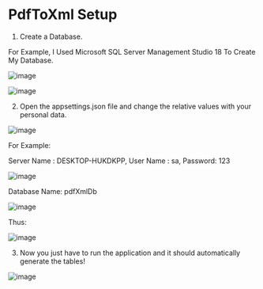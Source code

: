 # PdfToXml Setup

1. Create a Database.

  For Example, I Used Microsoft SQL Server Management Studio 18 To Create My Database.
  
  ![image](https://user-images.githubusercontent.com/71264405/227919914-5af5b290-ebef-4c32-b17d-907b2ed061ce.png)

  ![image](https://user-images.githubusercontent.com/71264405/227920120-1cd794b4-6c88-4e71-849d-f997cd89b61b.png)

 2. Open the appsettings.json file and change the relative values with your personal data.

![image](https://user-images.githubusercontent.com/71264405/227918901-10a6ff5d-4c49-4fae-8f1c-f29621360226.png)

  For Example:
  
  Server Name : DESKTOP-HUKDKPP, User Name : sa, Password: 123
  
  ![image](https://user-images.githubusercontent.com/71264405/227920922-4e2ed220-c628-4e4e-92ff-3a055472221c.png)

  Database Name: pdfXmlDb
  
  ![image](https://user-images.githubusercontent.com/71264405/227920383-c65700cb-0249-43e4-810c-1eedfb8db1bc.png)

  Thus: 
  
  ![image](https://user-images.githubusercontent.com/71264405/227922296-a4841336-6b6a-42a7-8b24-4e6fba9c6572.png)

  3. Now you just have to run the application and it should automatically generate the tables!

  ![image](https://user-images.githubusercontent.com/71264405/227922785-71854dca-f00b-43e7-87d4-3c64c7f52ce0.png)
